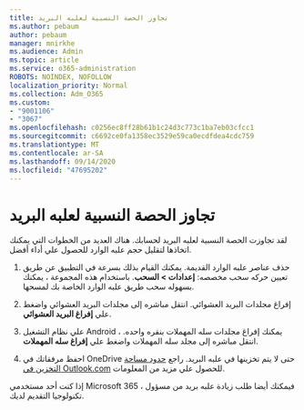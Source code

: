 ```yaml
---
title: تجاوز الحصة النسبية لعلبه البريد
ms.author: pebaum
author: pebaum
manager: mnirkhe
ms.audience: Admin
ms.topic: article
ms.service: o365-administration
ROBOTS: NOINDEX, NOFOLLOW
localization_priority: Normal
ms.collection: Adm_O365
ms.custom:
- "9001106"
- "3067"
ms.openlocfilehash: c0256ec8ff28b61b1c24d3c773c1ba7eb03cfcc1
ms.sourcegitcommit: c6692ce0fa1358ec3529e59ca0ecdfdea4cdc759
ms.translationtype: MT
ms.contentlocale: ar-SA
ms.lasthandoff: 09/14/2020
ms.locfileid: "47695202"
---
```

# <a name="mailbox-quota-exceeded"></a>تجاوز الحصة النسبية لعلبه البريد

لقد تجاوزت الحصة النسبية لعلبه البريد لحسابك. هناك العديد من الخطوات التي يمكنك اتخاذها لتقليل حجم علبه الوارد للحصول علي أداء أفضل.

1. حذف عناصر علبه الوارد القديمة. يمكنك القيام بذلك بسرعة في التطبيق عن طريق تعيين حركه سحب مخصصه: **إعدادات > السحب**. باستخدام هذه المجموعة ، يمكنك بسهوله سحب طريق علبه الوارد الخاصة بك لمسحها.

2. إفراغ مجلدات البريد العشوائي. انتقل مباشره إلى مجلدات البريد العشوائي واضغط علي **إفراغ البريد العشوائي**.

3. علي نظام التشغيل Android ، يمكنك إفراغ مجلدات سله المهملات بنقره واحده. انتقل مباشره إلى مجلد سله المهملات واضغط علي **إفراغ سله المهملات**. 

4. احفظ مرفقاتك في OneDrive حتى لا يتم تخزينها في علبه البريد. راجع [حدود مساحة التخزين في Outlook.com](https://support.office.com/article/storage-limits-in-outlook-com-7ac99134-69e5-4619-ac0b-2d313bba5e9e) للحصول علي مزيد من المعلومات. 

إذا كنت أحد مستخدمي Microsoft 365 ، فيمكنك أيضا طلب زيادة علبه بريد من مسؤول تكنولوجيا التقديم لديك.